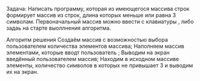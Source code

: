 Задача:
Написать программу, которая из имеющегося массива строк формирует массив из строк, длина которых меньше или равна 3 символам. Первоначальный массив можно ввести  с клавиатуры , либо задаь  на старте выоллнения алгоритма.

Алгоритм решения
Создаём массив с возможностью выбора пользователем количества элементов массива;
Наполняем массив элементами, которые вводт  пользователь ;
Выводим на экран введённый пользователем массив;
Находим в исходном массиве элементы, количество символов в которых не привышает 3 и выводим их на экран.